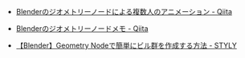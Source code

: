 - [Blenderのジオメトリーノードによる複数人のアニメーション - Qiita](https://qiita.com/SaitoTsutomu/items/bc894ea0260b28ee3839)
- [Blenderのジオメトリーノードメモ - Qiita](https://qiita.com/SaitoTsutomu/items/39eb1f022218c647c323)

- [【Blender】Geometry Nodeで簡単にビル群を作成する方法 - STYLY](https://styly.cc/ja/tips/blender-geometrynodes-building-nyu/)

